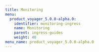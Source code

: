 ```yaml
---
title: Monitoring
menu:
  product_voyager_5.0.0-alpha.0:
    identifier: monitoring-ingress
    name: Monitoring
    parent: ingress-guides
    weight: 40
menu_name: product_voyager_5.0.0-alpha.0
---
```

